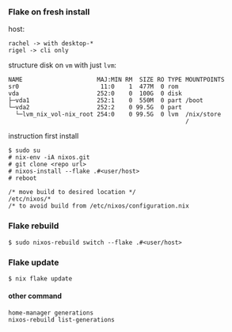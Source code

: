 
### Flake on fresh install
host:
```
rachel -> with desktop-*
rigel -> cli only
```
structure disk on `vm` with just `lvm`:
```
NAME                     MAJ:MIN RM  SIZE RO TYPE MOUNTPOINTS
sr0                       11:0    1  477M  0 rom  
vda                      252:0    0  100G  0 disk 
├─vda1                   252:1    0  550M  0 part /boot
└─vda2                   252:2    0 99.5G  0 part 
  └─lvm_nix_vol-nix_root 254:0    0 99.5G  0 lvm  /nix/store
                                                  /
```
instruction first install
```
$ sudo su
# nix-env -iA nixos.git
# git clone <repo url>
# nixos-install --flake .#<user/host>
# reboot

/* move build to desired location */ 
/etc/nixos/*
/* to avoid build from /etc/nixos/configuration.nix
```


### Flake rebuild
```
$ sudo nixos-rebuild switch --flake .#<user/host>
```

### Flake update
```
$ nix flake update
```

#### other command
```
home-manager generations
nixos-rebuild list-generations
```
